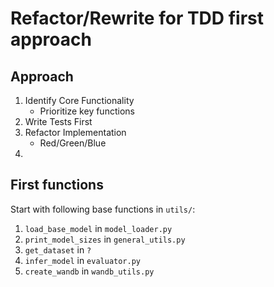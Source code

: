 # Refactor/Rewrite for TDD first approach

## Approach

1. Identify Core Functionality
   - Prioritize key functions
2. Write Tests First
3. Refactor Implementation
   - Red/Green/Blue
4. 

## First functions

Start with following base functions in `utils/`:

1. `load_base_model` in `model_loader.py`
2. `print_model_sizes` in `general_utils.py`
3. `get_dataset` in `?`
4. `infer_model` in `evaluator.py`
5. `create_wandb` in `wandb_utils.py`
